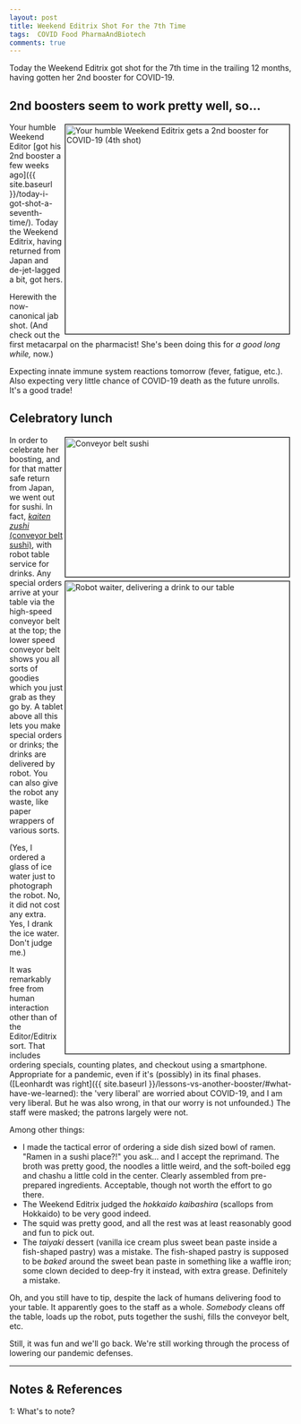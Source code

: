 ```yaml
---
layout: post
title: Weekend Editrix Shot For the 7th Time
tags:  COVID Food PharmaAndBiotech
comments: true
---
```


Today the Weekend Editrix got shot for the 7th time in the trailing 12 months, having gotten
her 2nd booster for COVID-19.  


## 2nd boosters seem to work pretty well, so&hellip;  

<img src="{{ site.baseurl }}/images/2022-04-28-weekend-editrix-shot-seventh-time-shot.jpg" width="400" height="374" alt="Your humble Weekend Editrix gets a 2nd booster for COVID-19 (4th shot)" title="Your humble Weekend Editrix gets a 2nd booster for COVID-19 (4th shot)" style="float: right; margin: 3px 3px 3px 3px; border: 1px solid #000000;">
Your humble Weekend Editor
[got his 2nd booster a few weeks ago]({{ site.baseurl }}/today-i-got-shot-a-seventh-time/).
Today the Weekend Editrix, having returned from Japan and de-jet-lagged a bit, got hers.  

Herewith the now-canonical jab shot.  (And check out the first metacarpal on the
pharmacist!  She's been doing this for _a good long while,_ now.)  

Expecting innate immune system reactions tomorrow (fever, fatigue, etc.).  Also expecting
very little chance of COVID-19 death as the future unrolls.  It's a good trade!  


## Celebratory lunch  

<a href="{{ site.baseurl }}/images/2022-04-28-weekend-editrix-shot-sevent-time-conveyor-belt-sushi.jpg"><img src="{{ site.baseurl }}/images/2022-04-28-weekend-editrix-shot-sevent-time-conveyor-belt-sushi-thumb.jpg" width="400" height="249" alt="Conveyor belt sushi" title="Conveyor belt sushi" style="float: right; margin: 3px 3px 3px 3px; border: 1px solid #000000;"></a>
<a href="{{ site.baseurl }}/images/2022-04-28-weekend-editrix-shot-sevent-time-robot-waiter.jpg"><img src="{{ site.baseurl }}/images/2022-04-28-weekend-editrix-shot-sevent-time-robot-waiter-thumb.jpg" width="400" height="844" alt="Robot waiter, delivering a drink to our table" title="Robot waiter, delivering a drink to our table" style="float: right; margin: 3px 3px 3px 3px; border: 1px solid #000000;"></a>
In order to celebrate her boosting, and for that matter safe return from Japan, we went
out for sushi.  In fact,
[_kaiten zushi_ (conveyor belt sushi)](https://en.wikipedia.org/wiki/Conveyor_belt_sushi),
with robot table service for drinks.  Any special orders arrive at your table via the high-speed
conveyor belt at the top; the lower speed conveyor belt shows you all sorts of goodies
which you just grab as they go by.  A tablet above all this lets you make special orders
or drinks; the drinks are delivered by robot.  You can also give the robot any waste, like
paper wrappers of various sorts.

(Yes, I ordered a glass of ice water just to photograph the robot.  No, it did not cost any
extra.  Yes, I drank the ice water.  Don't judge me.)  

It was remarkably free from human interaction other than of the Editor/Editrix sort.  That
includes ordering specials, counting plates, and checkout using a smartphone.  Appropriate
for a pandemic, even if it's (possibly) in its final phases.
([Leonhardt was right]({{ site.baseurl }}/lessons-vs-another-booster/#what-have-we-learned):
the 'very liberal' are worried about COVID-19, and I am very liberal.  But he was also wrong,
in that our worry is not unfounded.)  The staff were masked; the patrons largely were not.  

Among other things:  
- I made the tactical error of ordering a side dish sized bowl of ramen.  "Ramen in a
  sushi place?!" you ask&hellip; and I accept the reprimand.  The broth was pretty good,
  the noodles a little weird, and the soft-boiled egg and chashu a little cold in the
  center.  Clearly assembled from pre-prepared ingredients.  Acceptable, though not worth
  the effort to go there.  
- The Weekend Editrix judged the _hokkaido kaibashira_ (scallops from Hokkaido) to be very
  good indeed.  
- The squid was pretty good, and all the rest was at least reasonably good and fun to pick
  out.  
- The _taiyaki_ dessert (vanilla ice cream plus sweet bean paste inside a fish-shaped pastry) was
  a mistake.  The fish-shaped pastry is supposed to be _baked_ around the sweet bean paste in
  something like a waffle iron; some clown decided to deep-fry it instead, with extra
  grease.  Definitely a mistake.  
  
Oh, and you still have to tip, despite the lack of humans delivering food to your table.
It apparently goes to the staff as a whole.  _Somebody_ cleans off the table, loads up the
robot, puts together the sushi, fills the conveyor belt, etc.  

Still, it was fun and we'll go back.  We're still working through the process of lowering
our pandemic defenses.  

---

## Notes &amp; References  

<!--
<sup id="fn1a">[[1]](#fn1)</sup>

<a id="fn1">1</a>: ***, ["***"](***), *** [↩](#fn1a)  

<a href="{{ site.baseurl }}/images/***">
  <img src="{{ site.baseurl }}/images/***" width="400" height="***" alt="***" title="***" style="float: right; margin: 3px 3px 3px 3px; border: 1px solid #000000;">
</a>

<iframe width="400" height="224" src="***" allow="accelerometer; encrypted-media; gyroscope; picture-in-picture" allowfullscreen style="float: right; margin: 3px 3px 3px 3px; border: 1px solid #000000;"></iframe>
-->

<a id="fn1">1</a>: What's to note?  
